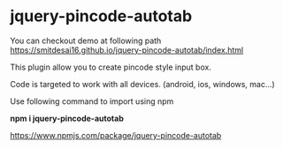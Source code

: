# jquery-pincode-autotab

You can checkout demo at following path
<br>
https://smitdesai16.github.io/jquery-pincode-autotab/index.html

<p>This plugin allow you to create pincode style input box.</p>
<p>Code is targeted to work with all devices. (android, ios, windows, mac...)</p>

Use following command to import using npm
<br>

<b>npm i jquery-pincode-autotab</b>

https://www.npmjs.com/package/jquery-pincode-autotab
